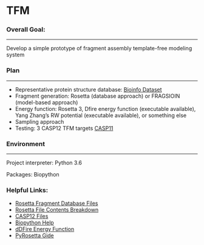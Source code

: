 # TFM

### Overall Goal:

---
Develop a simple prototype of fragment
assembly template-free modeling system 

###  Plan

---
* Representative protein structure database: [Bioinfo Dataset](http://bioinfo.mni.th-mh.de/pdbselect/)
* Fragment generation: Rosetta (database approach) or FRAGSIOIN (model-based approach)
* Energy function: Rosetta 3, Dfire energy function (executable available), Yang Zhang’s RW potential
(executable available), or something else
* Sampling approach
* Testing: 3 CASP12 TFM targets [CASP11](http://predictioncenter.org/casp12/index.cgi)

### Environment

---
Project interpreter: Python 3.6

Packages:  Biopython


### Helpful Links:

* [Rosetta Fragment Database Files](http://www.robetta.org/downloads/casp/casp12/fragments/)
* [Rosetta File Contents Breakdown](https://www.rosettacommons.org/docs/latest/rosetta_basics/file_types/fragment-file)
* [CASP12 Files](http://predictioncenter.org/casp12/targetlist.cgi) 
* [Biopython Help](http://biopython.org/DIST/docs/tutorial/Tutorial.html)
* [dDFire Energy Function](http://sparks-lab.org/yueyang/server/dDFIRE/)
* [PyRosetta Gide](http://graylab.jhu.edu/pyrosetta/downloads/documentation/PyRosetta_Workshops_Appendix_A.pdf)
